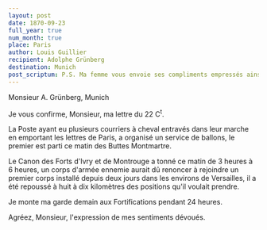 ```yaml
---
layout: post
date: 1870-09-23
full_year: true
num_month: true
place: Paris
author: Louis Guillier
recipient: Adolphe Grünberg
destination: Munich
post_scriptum: P.S. Ma femme vous envoie ses compliments empressés ainsi qu'à Madame Grünberg.
---
```


Monsieur A. Grünberg, Munich


Je vous confirme, Monsieur, ma lettre du 22 C<sup>t</sup>.

La Poste ayant eu plusieurs courriers à cheval entravés dans leur marche en
emportant les lettres de Paris, a organisé un service de ballons, le premier
est parti ce matin des Buttes Montmartre.

Le Canon des Forts d'Ivry et de Montrouge a tonné ce matin de 3 heures
à 6 heures, un corps d'armée ennemie aurait dû renoncer à rejoindre un premier
corps installé depuis deux jours dans les environs de Versailles, il a été
repoussé à huit à dix kilomètres des positions qu'il voulait prendre.

Je monte ma garde demain aux Fortifications pendant 24 heures.

Agréez, Monsieur, l'expression de mes sentiments dévoués.
